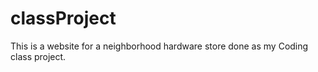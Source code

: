 # classProject
This is a website for a neighborhood hardware store done as my Coding class project.
